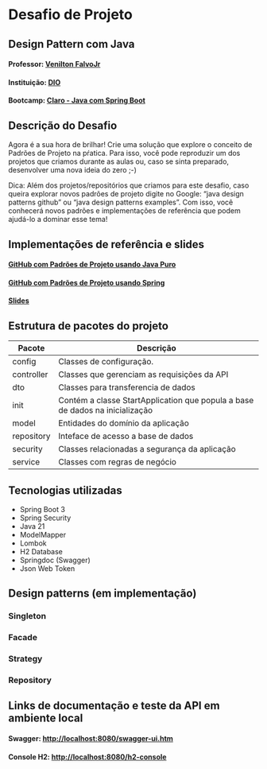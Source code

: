 # Desafio de Projeto
## Design Pattern com Java
#### Professor: [Venilton FalvoJr](https://github.com/falvojr)
#### Instituição: [DIO](https://dio.me)
#### Bootcamp: [Claro - Java com Spring Boot](https://web.dio.me/track/coding-the-future-claro-java-spring-boot)

## Descrição do Desafio
Agora é a sua hora de brilhar! Crie uma solução que explore o conceito de Padrões de Projeto na pŕatica. Para isso, você pode reproduzir um dos projetos que criamos durante as aulas ou, caso se sinta preparado, desenvolver uma nova ideia do zero ;-) 

Dica: Além dos projetos/repositórios que criamos para este desafio, caso queira explorar novos padrões de projeto digite no Google: “java design patterns github” ou “java design patterns examples”. Com isso, você conhecerá novos padrões e implementações de referência que podem ajudá-lo a dominar esse tema!

## Implementações de referência e slides
#### [GitHub com Padrões de Projeto usando Java Puro](https://github.com/digitalinnovationone/lab-padroes-projeto-java)
#### [GitHub com Padrões de Projeto usando Spring](https://github.com/digitalinnovationone/lab-padroes-projeto-spring)
#### [Slides](https://docs.google.com/presentation/d/1WU8gLHbB1s9XCIGsQ87gD36kt398qLch/edit?usp=sharing&ouid=116800384344091292704&rtpof=true&sd=true)

## Estrutura de pacotes do projeto

| Pacote          | Descrição                                                                    |
| --------------- | ---------------------------------------------------------------------------- |
| config          | Classes de configuração.                                                     |
| controller      | Classes que gerenciam as requisições da API                                  | 
| dto             | Classes para transferencia de dados                                          |
| init            | Contém a classe StartApplication que popula a base de dados na inicialização |
| model           | Entidades do domínio da aplicação                                            |
| repository      | Inteface de acesso a base de dados                                           |
| security        | Classes relacionadas a segurança da aplicação                                |
| service         | Classes com regras de negócio                                                |

## Tecnologias utilizadas

- Spring Boot 3
- Spring Security
- Java 21
- ModelMapper
- Lombok
- H2 Database
- Springdoc (Swagger)
- Json Web Token

## Design patterns (em implementação)
### Singleton
### Facade
### Strategy
### Repository

## Links de documentação e teste da API em ambiente local
#### Swagger: [http://localhost:8080/swagger-ui.htm](http://localhost:8080/swagger-ui.html)
#### Console H2: [http://localhost:8080/h2-console](http://localhost:8080/h2-console)

